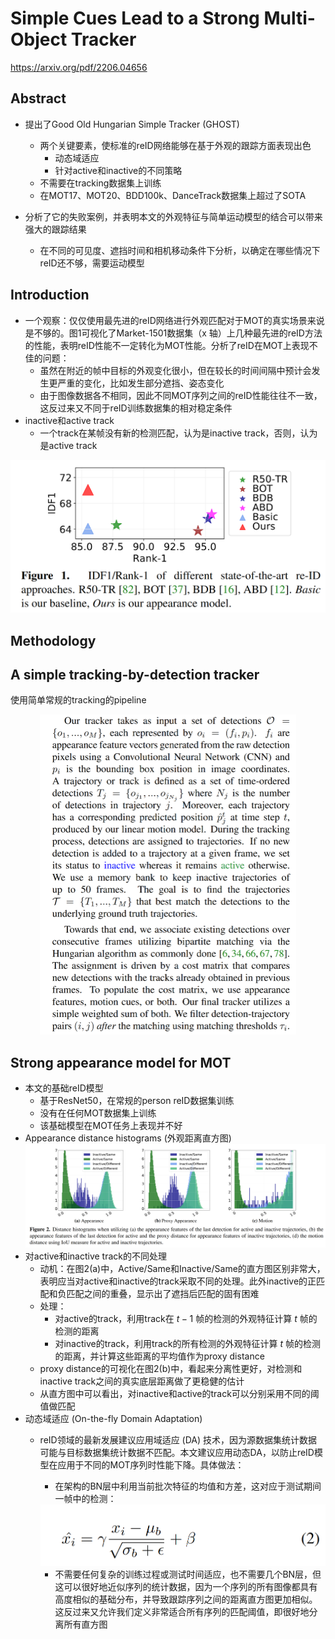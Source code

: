 # Simple Cues Lead to a Strong Multi-Object Tracker
https://arxiv.org/pdf/2206.04656

## Abstract
- 提出了Good Old Hungarian Simple Tracker (GHOST)
  - 两个关键要素，使标准的reID网络能够在基于外观的跟踪方面表现出色
    - 动态域适应
    - 针对active和inactive的不同策略
  - 不需要在tracking数据集上训练
  - 在MOT17、MOT20、BDD100k、DanceTrack数据集上超过了SOTA

- 分析了它的失败案例，并表明本文的外观特征与简单运动模型的结合可以带来强大的跟踪结果
  - 在不同的可见度、遮挡时间和相机移动条件下分析，以确定在哪些情况下reID还不够，需要运动模型

## Introduction
- 一个观察：仅仅使用最先进的reID网络进行外观匹配对于MOT的真实场景来说是不够的。图1可视化了Market-1501数据集（x 轴）上几种最先进的reID方法的性能，表明reID性能不一定转化为MOT性能。分析了reID在MOT上表现不佳的问题：
  - 虽然在附近的帧中目标的外观变化很小，但在较长的时间间隔中预计会发生更严重的变化，比如发生部分遮挡、姿态变化
  - 由于图像数据各不相同，因此不同MOT序列之间的reID性能往往不一致，这反过来又不同于reID训练数据集的相对稳定条件
- inactive和active track
  - 一个track在某帧没有新的检测匹配，认为是inactive track，否则，认为是active track

<center><img src=../images/image-10.png style="zoom:50%"></center>


## Methodology
## A simple tracking-by-detection tracker
使用简单常规的tracking的pipeline  

<center><img src=../images/image-11.png style="zoom:50%"></center>

## Strong appearance model for MOT
- 本文的基础reID模型
  - 基于ResNet50，在常规的person reID数据集训练
  - 没有在任何MOT数据集上训练
  - 该基础模型在MOT任务上表现并不好
- Appearance distance histograms (外观距离直方图)
![alt text](../images/image-12.png)
- 对active和inactive track的不同处理
  - 动机：在图2(a)中，Active/Same和Inactive/Same的直方图区别非常大，表明应当对active和inactive的track采取不同的处理。此外inactive的正匹配和负匹配之间的重叠，显示出了遮挡后匹配的固有困难
  - 处理：
    - 对active的track，利用track在 $t-1$ 帧的检测的外观特征计算 $t$ 帧的检测的距离
    - 对inactive的track，利用track的所有检测的外观特征计算 $t$ 帧的检测的距离，并计算这些距离的平均值作为proxy distance
  - proxy distance的可视化在图2(b)中，看起来分离性更好，对检测和inactive track之间的真实底层距离做了更稳健的估计
  - 从直方图中可以看出，对inactive和active的track可以分别采用不同的阈值做匹配
- 动态域适应 (On-the-fly Domain Adaptation)
  - reID领域的最新发展建议应用域适应 (DA) 技术，因为源数据集统计数据可能与目标数据集统计数据不匹配。本文建议应用动态DA，以防止reID模型在应用于不同的MOT序列时性能下降。具体做法：
    - 在架构的BN层中利用当前批次特征的均值和方差，这对应于测试期间一帧中的检测：
     <center><img src=../images/image-13.png style="zoom:50%"></center>
  
    - 不需要任何复杂的训练过程或测试时间适应，也不需要几个BN层，但这可以很好地近似序列的统计数据，因为一个序列的所有图像都具有高度相似的基础分布，并导致跟踪序列之间的距离直方图更加相似。这反过来又允许我们定义非常适合所有序列的匹配阈值，即很好地分离所有直方图